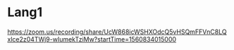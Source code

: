 # Lang1
https://zoom.us/recording/share/UcW868icWSHXOdcQ5vHSQmFFVnC8LQxlce2z04TWj9-wIumekTziMw?startTime=1560834015000
